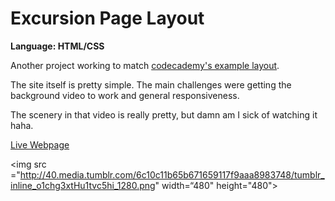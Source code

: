 # Excursion Page Layout
<strong>Language: HTML/CSS</strong>

Another project working to match <a href="https://s3.amazonaws.com/codecademy-content/projects/excursion/index.html">codecademy's example layout</a>.

The site itself is pretty simple. The main challenges were getting the background video to work and general responsiveness.

The scenery in that video is really pretty, but damn am I sick of watching it haha. 

<a href="http://dargacode.github.io/codecademyExcursionLayout/">Live Webpage</a>

<img src ="http://40.media.tumblr.com/6c10c11b65b671659117f9aaa8983748/tumblr_inline_o1chg3xtHu1tvc5hi_1280.png" width=“480" height="480">
